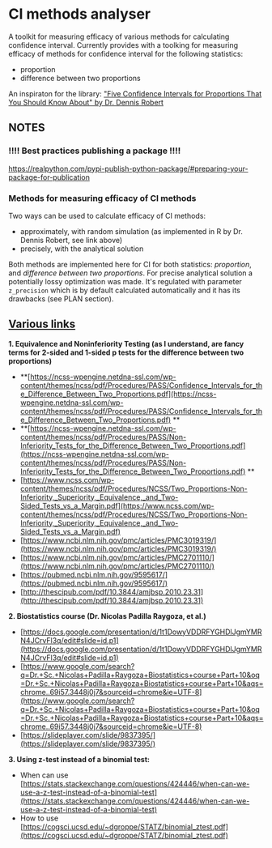 # CI methods analyser
A toolkit for measuring efficacy of various methods for calculating confidence interval.
Currently provides with a toolking for measuring efficacy of methods for confidence interval for the following statistics:

 - proportion
 - difference between two proportions

An inspiraton for the library:
["Five Confidence Intervals for Proportions That You Should Know About" by Dr. Dennis Robert](https://towardsdatascience.com/five-confidence-intervals-for-proportions-that-you-should-know-about-7ff5484c024f)


## NOTES

### !!!! Best practices publishing a package !!!!
https://realpython.com/pypi-publish-python-package/#preparing-your-package-for-publication


### Methods for measuring efficacy of CI methods
Two ways can be used to calculate efficacy of CI methods:
 - approximately, with random simulation (as implemented in R by Dr. Dennis Robert, see link above)
 - precisely, with the analytical solution

Both methods are implemented here for CI for both statistics: *proportion*, and *difference between two proportions*. For precise analytical solution a potentially lossy optimization was made. It's regulated with parameter `z_precision` which is by default calculated automatically and it has its drawbacks (see PLAN section).


## <u>Various links</u>
**1. Equivalence and Noninferiority Testing (as I understand, are fancy terms for 2-sided and 1-sided p tests for the difference between two proportions)**
 - **[https://ncss-wpengine.netdna-ssl.com/wp-content/themes/ncss/pdf/Procedures/PASS/Confidence_Intervals_for_the_Difference_Between_Two_Proportions.pdf](https://ncss-wpengine.netdna-ssl.com/wp-content/themes/ncss/pdf/Procedures/PASS/Confidence_Intervals_for_the_Difference_Between_Two_Proportions.pdf) **
 - **[https://ncss-wpengine.netdna-ssl.com/wp-content/themes/ncss/pdf/Procedures/PASS/Non-Inferiority_Tests_for_the_Difference_Between_Two_Proportions.pdf](https://ncss-wpengine.netdna-ssl.com/wp-content/themes/ncss/pdf/Procedures/PASS/Non-Inferiority_Tests_for_the_Difference_Between_Two_Proportions.pdf) **
 - [https://www.ncss.com/wp-content/themes/ncss/pdf/Procedures/NCSS/Two_Proportions-Non-Inferiority,_Superiority,_Equivalence,_and_Two-Sided_Tests_vs_a_Margin.pdf](https://www.ncss.com/wp-content/themes/ncss/pdf/Procedures/NCSS/Two_Proportions-Non-Inferiority,_Superiority,_Equivalence,_and_Two-Sided_Tests_vs_a_Margin.pdf) 
 - [https://www.ncbi.nlm.nih.gov/pmc/articles/PMC3019319/](https://www.ncbi.nlm.nih.gov/pmc/articles/PMC3019319/)
 - [https://www.ncbi.nlm.nih.gov/pmc/articles/PMC2701110/](https://www.ncbi.nlm.nih.gov/pmc/articles/PMC2701110/)
 - [https://pubmed.ncbi.nlm.nih.gov/9595617/](https://pubmed.ncbi.nlm.nih.gov/9595617/)
 - [http://thescipub.com/pdf/10.3844/amjbsp.2010.23.31](http://thescipub.com/pdf/10.3844/amjbsp.2010.23.31) 

**2. Biostatistics course (Dr. Nicolas Padilla Raygoza, et al.)**
 - [https://docs.google.com/presentation/d/1t1DowyVDDRFYGHDlJgmYMRN4JCrvFl3q/edit#slide=id.p1](https://docs.google.com/presentation/d/1t1DowyVDDRFYGHDlJgmYMRN4JCrvFl3q/edit#slide=id.p1) 
 - [https://www.google.com/search?q=Dr.+Sc.+Nicolas+Padilla+Raygoza+Biostatistics+course+Part+10&oq=Dr.+Sc.+Nicolas+Padilla+Raygoza+Biostatistics+course+Part+10&aqs=chrome..69i57.3448j0j7&sourceid=chrome&ie=UTF-8](https://www.google.com/search?q=Dr.+Sc.+Nicolas+Padilla+Raygoza+Biostatistics+course+Part+10&oq=Dr.+Sc.+Nicolas+Padilla+Raygoza+Biostatistics+course+Part+10&aqs=chrome..69i57.3448j0j7&sourceid=chrome&ie=UTF-8) 
 - [https://slideplayer.com/slide/9837395/](https://slideplayer.com/slide/9837395/)

**3. Using z-test instead of a binomial test:**
 - When can use [https://stats.stackexchange.com/questions/424446/when-can-we-use-a-z-test-instead-of-a-binomial-test](https://stats.stackexchange.com/questions/424446/when-can-we-use-a-z-test-instead-of-a-binomial-test) 
 - How to use [https://cogsci.ucsd.edu/~dgroppe/STATZ/binomial_ztest.pdf](https://cogsci.ucsd.edu/~dgroppe/STATZ/binomial_ztest.pdf) 

